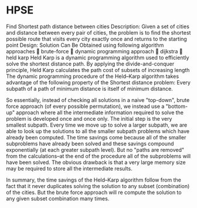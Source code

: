 # HPSE
Find Shortest path distance between cities
Description:
Given a set of cities and distance between every pair of cities, the problem is to find the shortest possible route that visits every city exactly once and returns to the starting point
Design:
Solution Can Be Obtained using following algorithm approaches 
	brute-force
	dynamic programming approach
	dijkstra
	held karp
Held Karp is a dynamic programming algorithm used to efficiently solve the shortest distance path. 
By applying the divide-and-conquer principle, Held Karp calculates the path cost of subsets of increasing length
The dynamic programming procedure of the Held–Karp algorithm takes advantage of the following property of the Shortest distance problem: Every subpath of a path of minimum distance is itself of minimum distance.

So essentially, instead of checking all solutions in a naive "top-down", brute force approach (of every possible permutation), we instead use a "bottom-up" approach where all the intermediate information required to solve the problem is developed once and once only. The initial step is the very smallest subpath. Every time we move up to solve a larger subpath, we are able to look up the solutions to all the smaller subpath problems which have already been computed. The time savings come because all of the smaller subproblems have already been solved and these savings compound exponentially (at each greater subpath level). But no "paths are removed" from the calculations–at the end of the procedure all of the subproblems will have been solved. The obvious drawback is that a very large memory size may be required to store all the intermediate results.

In summary, the time savings of the Held–Karp algorithm follow from the fact that it never duplicates solving the solution to any subset (combination) of the cities. But the brute force approach will re compute the solution to any given subset combination many times.
